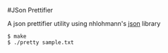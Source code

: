 #JSon Prettifier

A json prettifier utility using nhlohmann's [json](https://github.com/nlohmann/json) library

```
$ make
$ ./pretty sample.txt
```
